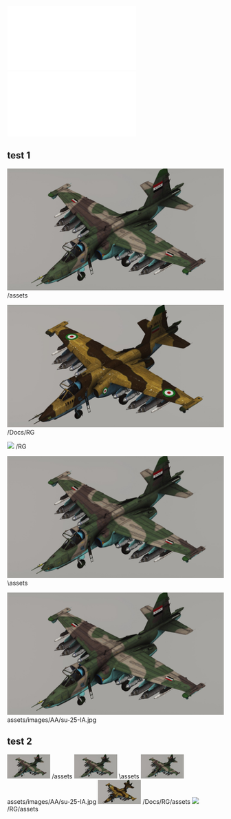 <a href="/docs/tfo-aa-guide.pdf" class="image fit"><img src="\docs\tfo-aa-guide.pdf" alt=""></a>

<embed src="docs/tfo-aa-guide.pdf" type="application/pdf">

<embed src="/docs/tfo-aa-guide.pdf" type="application/pdf">


## test 1
![](/assets/images/AA/su-25-IA.jpg) /assets

![](/docs/RoleGuide/assets/Images/AA/su-25-IA.jpg) /Docs/RG 

![](/RoleGuide/assets/Images/AA/su-25-IA.jpg) /RG

![](\assets/Images/AA/su-25-IA.jpg) \assets

![](assets/images/AA/su-25-IA.jpg)  assets/images/AA/su-25-IA.jpg


## test 2

<p float="left">
  <img src="/assets/images/AA/su-25-IA.jpg" width="100" /> /assets
  <img src="\assets/images/AA/su-25-IA.jpg" width="100" /> \assets
  <img src="assets/images/AA/su-25-IA.jpg" width="100" /> assets/images/AA/su-25-IA.jpg
  <img src="/docs/RoleGuide/assets/Images/AA/su-25-IA.jpg" width="100" />  /Docs/RG/assets
  <img src="/RoleGuide/assets/Images/AA/su-25-IA.jpg" width="100" />  /RG/assets

</p>